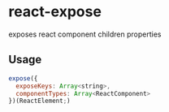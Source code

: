 # react-expose

exposes react component children properties

## Usage

```js
expose({
  exposeKeys: Array<string>,
  componentTypes: Array<ReactComponent>
})(ReactElement;)
```
